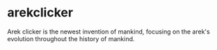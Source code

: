 # arekclicker
Arek clicker is the newest invention of mankind, focusing on the arek's evolution throughout the history of mankind.
